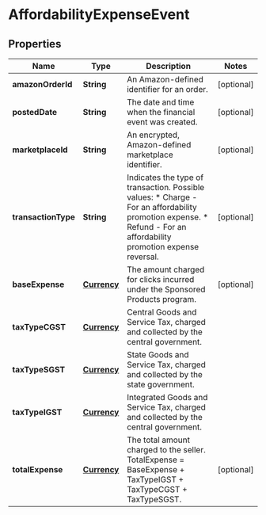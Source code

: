 
# AffordabilityExpenseEvent

## Properties
Name | Type | Description | Notes
------------ | ------------- | ------------- | -------------
**amazonOrderId** | **String** | An Amazon-defined identifier for an order. |  [optional]
**postedDate** | **String** | The date and time when the financial event was created. |  [optional]
**marketplaceId** | **String** | An encrypted, Amazon-defined marketplace identifier. |  [optional]
**transactionType** | **String** | Indicates the type of transaction.   Possible values:  * Charge - For an affordability promotion expense.  * Refund - For an affordability promotion expense reversal. |  [optional]
**baseExpense** | [**Currency**](Currency.md) | The amount charged for clicks incurred under the Sponsored Products program. |  [optional]
**taxTypeCGST** | [**Currency**](Currency.md) | Central Goods and Service Tax, charged and collected by the central government. | 
**taxTypeSGST** | [**Currency**](Currency.md) | State Goods and Service Tax, charged and collected by the state government. | 
**taxTypeIGST** | [**Currency**](Currency.md) | Integrated Goods and Service Tax, charged and collected by the central government. | 
**totalExpense** | [**Currency**](Currency.md) | The total amount charged to the seller. TotalExpense &#x3D; BaseExpense + TaxTypeIGST + TaxTypeCGST + TaxTypeSGST. |  [optional]



